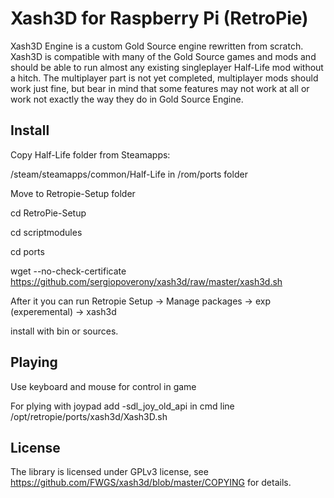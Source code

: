 # Xash3D for Raspberry Pi (RetroPie)
Xash3D Engine is a custom Gold Source engine rewritten from scratch. Xash3D is compatible with many of the Gold Source games and mods and should be able to run almost any existing singleplayer Half-Life mod without a hitch. The multiplayer part is not yet completed, multiplayer mods should work just fine, but bear in mind that some features may not work at all or work not exactly the way they do in Gold Source Engine.

## Install

Copy Half-Life folder from Steamapps:

/steam/steamapps/common/Half-Life in /rom/ports folder

Move to Retropie-Setup folder

cd RetroPie-Setup

cd scriptmodules

cd ports

wget --no-check-certificate https://github.com/sergiopoverony/xash3d/raw/master/xash3d.sh

After it you can run Retropie Setup -> Manage packages -> exp (experemental) -> xash3d

install with bin or sources.


## Playing

Use keyboard and mouse for control in game

For plying with joypad add -sdl_joy_old_api in cmd line /opt/retropie/ports/xash3d/Xash3D.sh



## License
The library is licensed under GPLv3 license, see https://github.com/FWGS/xash3d/blob/master/COPYING for details. 
